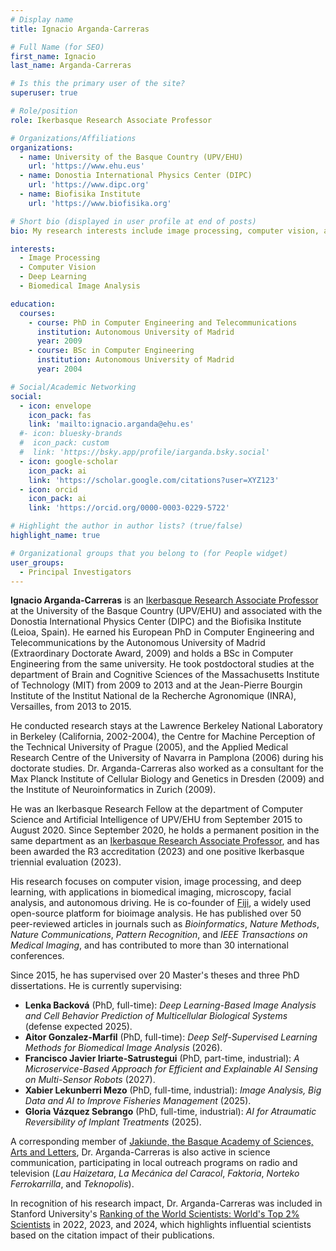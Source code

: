 ```yaml
---
# Display name
title: Ignacio Arganda-Carreras

# Full Name (for SEO)
first_name: Ignacio  
last_name: Arganda-Carreras

# Is this the primary user of the site?
superuser: true

# Role/position
role: Ikerbasque Research Associate Professor

# Organizations/Affiliations
organizations:
  - name: University of the Basque Country (UPV/EHU)
    url: 'https://www.ehu.eus'
  - name: Donostia International Physics Center (DIPC)
    url: 'https://www.dipc.org'
  - name: Biofisika Institute
    url: 'https://www.biofisika.org'

# Short bio (displayed in user profile at end of posts)
bio: My research interests include image processing, computer vision, and deep learning for biomedical applications.

interests:
  - Image Processing
  - Computer Vision
  - Deep Learning
  - Biomedical Image Analysis

education:
  courses:
    - course: PhD in Computer Engineering and Telecommunications
      institution: Autonomous University of Madrid
      year: 2009
    - course: BSc in Computer Engineering
      institution: Autonomous University of Madrid
      year: 2004

# Social/Academic Networking
social:
  - icon: envelope
    icon_pack: fas
    link: 'mailto:ignacio.arganda@ehu.es'
  #- icon: bluesky-brands
  #  icon_pack: custom
  #  link: 'https://bsky.app/profile/iarganda.bsky.social'
  - icon: google-scholar
    icon_pack: ai
    link: 'https://scholar.google.com/citations?user=XYZ123'
  - icon: orcid
    icon_pack: ai
    link: 'https://orcid.org/0000-0003-0229-5722'

# Highlight the author in author lists? (true/false)
highlight_name: true

# Organizational groups that you belong to (for People widget)
user_groups:
  - Principal Investigators
---
```


**Ignacio Arganda-Carreras** is an [Ikerbasque Research Associate Professor](https://www.ikerbasque.net/en/ignacio-arganda-carreras) at the University of the Basque Country (UPV/EHU) and associated with the Donostia International Physics Center (DIPC) and the Biofisika Institute (Leioa, Spain). He earned his European PhD in Computer Engineering and Telecommunications by the Autonomous University of Madrid (Extraordinary Doctorate Award, 2009) and holds a BSc in Computer Engineering from the same university. He took postdoctoral studies at the department of Brain and Cognitive Sciences of the Massachusetts Institute of Technology (MIT) from 2009 to 2013 and at the Jean-Pierre Bourgin Institute of the Institut National de la Recherche Agronomique (INRA), Versailles, from 2013 to 2015.

He conducted research stays at the Lawrence Berkeley National Laboratory in Berkeley (California, 2002-2004), the Centre for Machine Perception of the Technical University of Prague (2005), and the Applied Medical Research Centre of the University of Navarra in Pamplona (2006) during his doctorate studies. Dr. Arganda-Carreras also worked as a consultant for the Max Planck Institute of Cellular Biology and Genetics in Dresden (2009) and the Institute of Neuroinformatics in Zurich (2009).

He was an Ikerbasque Research Fellow at the department of Computer Science and Artificial Intelligence of UPV/EHU from September 2015 to August 2020. Since September 2020, he holds a permanent position in the same department as an [Ikerbasque Research Associate Professor](https://www.ikerbasque.net/en/ignacio-arganda-carreras), and has been awarded the R3 accreditation (2023) and one positive Ikerbasque triennial evaluation (2023).

His research focuses on computer vision, image processing, and deep learning, with applications in biomedical imaging, microscopy, facial analysis, and autonomous driving. He is co-founder of [Fiji](https://fiji.sc), a widely used open-source platform for bioimage analysis. He has published over 50 peer-reviewed articles in journals such as *Bioinformatics*, *Nature Methods*, *Nature Communications*, *Pattern Recognition*, and *IEEE Transactions on Medical Imaging*, and has contributed to more than 30 international conferences.

Since 2015, he has supervised over 20 Master's theses and three PhD dissertations. He is currently supervising:

- **Lenka Backová** (PhD, full-time): *Deep Learning-Based Image Analysis and Cell Behavior Prediction of Multicellular Biological Systems* (defense expected 2025).
- **Aitor Gonzalez-Marfil** (PhD, full-time): *Deep Self-Supervised Learning Methods for Biomedical Image Analysis* (2026).
- **Francisco Javier Iriarte-Satrustegui** (PhD, part-time, industrial): *A Microservice-Based Approach for Efficient and Explainable AI Sensing on Multi-Sensor Robots* (2027).
- **Xabier Lekunberri Mezo** (PhD, full-time, industrial): *Image Analysis, Big Data and AI to Improve Fisheries Management* (2025).
- **Gloria Vázquez Sebrango** (PhD, full-time, industrial): *AI for Atraumatic Reversibility of Implant Treatments* (2025).

A corresponding member of [Jakiunde, the Basque Academy of Sciences, Arts and Letters](https://www.jakiunde.eus/en/), Dr. Arganda-Carreras is also active in science communication, participating in local outreach programs on radio and television (*Lau Haizetara*, *La Mecánica del Caracol*, *Faktoria*, *Norteko Ferrokarrilla*, and *Teknopolis*).


In recognition of his research impact, Dr. Arganda-Carreras was included in Stanford University's [Ranking of the World Scientists: World's Top 2% Scientists](https://elsevier.digitalcommonsdata.com/datasets/btchxktzyw/7) in 2022, 2023, and 2024, which highlights influential scientists based on the citation impact of their publications.
